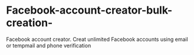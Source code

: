 # Facebook-account-creator-bulk-creation-
Facebook account creator. Creat unlimited Facebook accounts using email or tempmail and phone verification 
